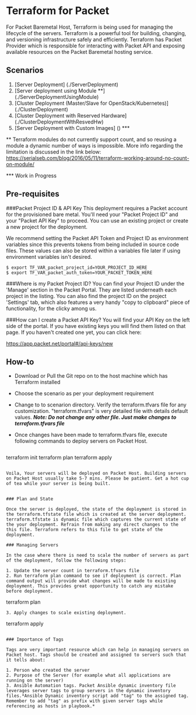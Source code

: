 # Terraform for Packet 

For Packet Baremetal Host, Terraform is being used for managing the lifecycle of the servers. Terraform is a powerful tool for building, changing, and versioning infrastructure safely and efficiently. Terraform has Packet Provider which is responsible for interacting with Packet API and exposing available resources on the Packet Baremetal hosting service. 


## Scenarios

1. [Server Deployment] (./ServerDeployment) 
2. [Server deployment using Module **] (./ServerDeploymentUsingModule)
3. [Cluster Deployment (Master/Slave for OpenStack/Kubernetes)] (./ClusterDeployment)
4. [Cluster Deployment with Reserved Hardware] (./ClusterDeploymentWthResvedHw)
5. [Server Deployment with Custom Images] () ***

** Terraform modules do not currently support count, and so reusing a module a dynamic number of ways is impossible.
More info regarding the limitation is discussed in the link below:
<https://serialseb.com/blog/2016/05/11/terraform-working-around-no-count-on-module/>

*** Work in Progress

## Pre-requisites

###Packet Project ID & API Key
This deployment requires a Packet account for the provisioned bare metal. You'll need your "Packet Project ID" and your "Packet API Key" to proceed. You can use an existing project or create a new project for the deployment.

We recommend setting the Packet API Token and Project ID as environment variables since this prevents tokens from being included in source code files. These values can also be stored within a variables file later if using environment variables isn't desired.

```
$ export TF_VAR_packet_project_id=YOUR_PROJECT_ID_HERE 
$ export TF_VAR_packet_auth_token=YOUR_PACKET_TOKEN_HERE
```
###Where is my Packet Project ID?
You can find your Project ID under the 'Manage' section in the Packet Portal. They are listed underneath each project in the listing. You can also find the project ID on the project 'Settings' tab, which also features a very handy "copy to clipboard" piece of functionality, for the clicky among us.

###How can I create a Packet API Key?
You will find your API Key on the left side of the portal. If you have existing keys you will find them listed on that page. If you haven't created one yet, you can click here:

https://app.packet.net/portal#/api-keys/new

## How-to 

* Download or Pull the Git repo on to the host machine which has Terraform installed
* Choose the scenario as per your deployment requirement
* Change to to scenarion directory. Verify the terraform.tfvars file for any customization. "terraform.tfvars" is very detailed file with details default values.
***Note: Do not change any other file. Just make changes to terraform.tfvars file***
* Once changes have been made to terraform.tfvars file, execute following commands to deploy servers on Packet Host.

   ```
terraform init
terraform plan
terraform apply
   ```
   
 Voila, Your servers will be deployed on Packet Host. Building servers on Packet Host usually take 5-7 mins. Please be patient. Get a hot cup of tea while your server is being built.


### Plan and State 

Once the server is deployed, the state of the deployment is stored in the terraform.tfstate file which is created at the server deployment. terraform.tfstate is dynamic file which captures the current state of the your deployment. Refrain from making any direct changes to the this file. Terraform refers to this file to get state of the deployment.

### Managing Servers

In the case where there is need to scale the number of servers as part of the deployment, follow the following steps:

1. Update the server count in terraform.tfvars file
2. Run terraform plan command to see if deployment is correct. Plan command output will provide what changes will be made to existing deployment. This provides great opportunity to catch any mistake before deployment.
   ```
   terraform plan
   ```
3. Apply changes to scale existing deployment.
   ```
   terraform apply
   ```

### Importance of Tags

Tags are very important resource which can help in managing servers on Packet host. Tags should be created and assigned to servers such that it tells about:

1. Person who created the server
2. Purpose of the Server (for example what all applications are running on the server)
3. Ansible Automation tags. Packet Ansible dynamic inventory file leverages server tags to group servers in the dynamic inventory files.*Ansible Dynamic inventory script add "tag" to the assigned tag. Remember to add "tag" as prefix with given server tags while referencing as hosts in playbook.*   






